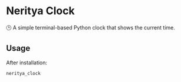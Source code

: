 # Neritya Clock

🕒 A simple terminal-based Python clock that shows the current time.

## Usage

After installation:

```bash
neritya_clock
